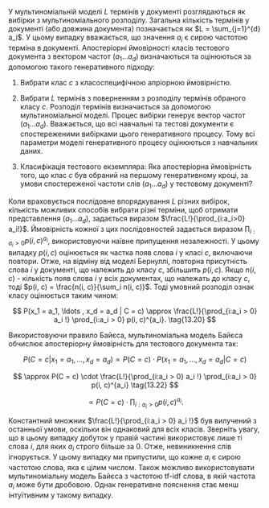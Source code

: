 У мультиноміальній моделі $L$ термінів у документі розглядаються як вибірки з мультиноміального розподілу. Загальна кількість термінів у документі (або довжина документа) позначається як $L = \sum_{j=1}^{d} a_i$. У цьому випадку вважається, що значення $a_i$ є сирою частотою терміна в документі. Апостеріорні ймовірності класів тестового документа з вектором частот $(a_1 \ldots a_d)$ визначаються та оцінюються за допомогою такого генеративного підходу:

1. Вибрати клас $c$ з класоспецифічною апріорною ймовірністю.

2. Вибрати $L$ термінів з поверненням з розподілу термінів обраного класу $c$. Розподіл термінів визначається за допомогою мультиноміальної моделі. Процес вибірки генерує вектор частот $(a_1 \ldots a_d)$. Вважається, що всі навчальні та тестові документи є спостереженими вибірками цього генеративного процесу. Тому всі параметри моделі генеративного процесу оцінюються з навчальних даних.

3. Класифікація тестового екземпляра: Яка апостеріорна ймовірність того, що клас $c$ був обраний на першому генеративному кроці, за умови спостереженої частоти слів $(a_1 \ldots a_d)$ у тестовому документі?

Коли враховується послідовне впорядкування $L$ різних вибірок, кількість можливих способів вибрати різні терміни, щоб отримати представлення $(a_1 \ldots a_d)$, задається виразом $\frac{L!}{\prod_{i:a_i>0} a_i!}$. Ймовірність кожної з цих послідовностей задається виразом $\prod_{i:a_i>0} p(i, c)^{a_i}$, використовуючи наївне припущення незалежності. У цьому випадку $p(i, c)$ оцінюється як частка появ слова $i$ у класі $c$, включаючи повтори. Отже, на відміну від моделі Бернуллі, повторна присутність слова $i$ у документі, що належить до класу $c$, збільшить $p(i, c)$. Якщо $n(i, c)$ - кількість появ слова $i$ у всіх документах, що належать до класу $c$, тоді $p(i, c) = \frac{n(i, c)}{\sum_i n(i, c)}$. Тоді умовний розподіл ознак класу оцінюється таким чином:

$$
P(x_1 = a_1, \ldots , x_d = a_d | C = c) \approx \frac{L!}{\prod_{i:a_i > 0} a_i !} \prod_{i:a_i > 0} p(i, c)^{a_i}.
\tag{13.20}
$$

Використовуючи правило Байєса, мультиноміальна модель Байєса обчислює апостеріорну ймовірність для тестового документа так:

$$
P(C = c | x_1 = a_1, \ldots , x_d = a_d) \propto P(C = c) \cdot P(x_1 = a_1, \ldots , x_d = a_d | C = c)
\tag{13.21}
$$

$$
\approx P(C = c) \cdot \frac{L!}{\prod_{i:a_i > 0} a_i !} \prod_{i:a_i > 0} p(i, c)^{a_i}
\tag{13.22}
$$

$$
\propto P(C = c) \cdot \prod_{i:a_i > 0} p(i, c)^{a_i}.
\tag{13.23}
$$

Константний множник $\frac{L!}{\prod_{i:a_i > 0} a_i !}$ був вилучений з останньої умови, оскільки він однаковий для всіх класів. Зверніть увагу, що в цьому випадку добуток у правій частині використовує лише ті слова $i$, для яких $a_i$ строго більше за 0. Отже, невиникнення слів ігнорується. У цьому випадку ми припустили, що кожне $a_i$ є сирою частотою слова, яка є цілим числом. Також можливо використовувати мультиноміальну модель Байєса з частотою tf-idf слова, в якій частота $a_i$ може бути дробовою. Однак генеративне пояснення стає менш інтуїтивним у такому випадку.